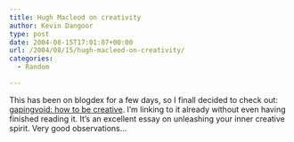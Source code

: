 ```yaml
---
title: Hugh Macleod on creativity
author: Kevin Dangoor
type: post
date: 2004-08-15T17:01:07+00:00
url: /2004/08/15/hugh-macleod-on-creativity/
categories:
  - Random

---
```

This has been on blogdex for a few days, so I finall decided to check out: [gapingvoid: how to be creative][1]. I&#8217;m linking to it already without even having finished reading it. It&#8217;s an excellent essay on unleashing your inner creative spirit. Very good observations&#8230;

 [1]: http://www.gapingvoid.com/Moveable_Type/archives/000876.html "gapingvoid: how to be creative"